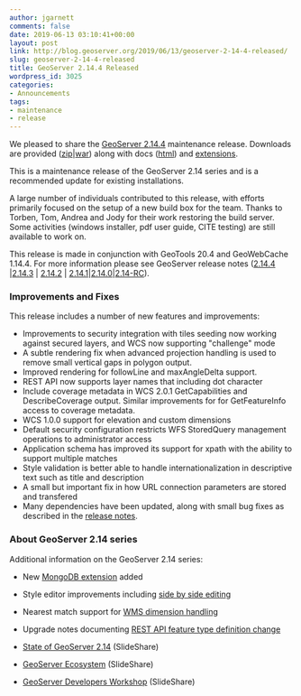 ```yaml
---
author: jgarnett
comments: false
date: 2019-06-13 03:10:41+00:00
layout: post
link: http://blog.geoserver.org/2019/06/13/geoserver-2-14-4-released/
slug: geoserver-2-14-4-released
title: GeoServer 2.14.4 Released
wordpress_id: 3025
categories:
- Announcements
tags:
- maintenance
- release
---
```





We pleased to share the [GeoServer 2.14.4](http://geoserver.org/release/2.14.4/) maintenance release. Downloads are provided ([zip](https://sourceforge.net/projects/geoserver/files/GeoServer/2.14.4/geoserver-2.14.4-bin.zip/download)|[war](https://sourceforge.net/projects/geoserver/files/GeoServer/2.14.4/geoserver-2.14.4-war.zip/download)) along with docs ([html](https://sourceforge.net/projects/geoserver/files/GeoServer/2.14.4/geoserver-2.14.4-htmldoc.zip/download)) and [extensions](https://sourceforge.net/projects/geoserver/files/GeoServer/2.14.4/extensions/).







This is a maintenance release of the GeoServer 2.14 series and is a recommended update for existing installations.







A large number of individuals contributed to this release, with efforts primarily focused on the setup of a new build box for the team. Thanks to Torben, Tom, Andrea and Jody for their work restoring the build server. Some activities (windows installer, pdf user guide, CITE testing) are still available to work on.







This release is made in conjunction with GeoTools 20.4 and GeoWebCache 1.14.4.  For more information please see GeoServer release notes ([2.14.4](https://osgeo-org.atlassian.net/secure/ReleaseNote.jspa?projectId=10000&version=16755) |[2.14.3](https://osgeo-org.atlassian.net/secure/ReleaseNote.jspa?projectId=10000&version=16748) | [2.14.2](https://osgeo-org.atlassian.net/secure/ReleaseNote.jspa?projectId=10000&version=16744) | [2.14.1](https://osgeo-org.atlassian.net/secure/ReleaseNote.jspa?projectId=10000&version=16739)|[2.14.0](https://osgeo-org.atlassian.net/secure/ReleaseNote.jspa?projectId=10000&version=16734)|[2.14-RC](https://osgeo-org.atlassian.net/secure/ReleaseNote.jspa?projectId=10000&version=16718)).





<!-- more -->





### Improvements and Fixes







This release includes a number of new features and improvements:







  * Improvements to security integration with tiles seeding now working against secured layers, and WCS now supporting "challenge" mode
  * A subtle rendering fix when advanced projection handling is used to remove small vertical gaps in polygon output.
  * Improved rendering for followLine and maxAngleDelta support.
  * REST API now supports layer names that including dot character
  * Include coverage metadata in WCS 2.0.1 GetCapabilities and DescribeCoverage output. Similar improvements for for GetFeatureInfo access to coverage metadata.
  * WCS 1.0.0 support for elevation and custom dimensions
  * Default security configuration restricts WFS StoredQuery management operations to administrator access
  * Application schema has improved its support for xpath with the ability to support multiple matches
  * Style validation is better able to handle internationalization in descriptive text such as title and description
  * A small but important fix in how URL connection parameters are stored and transfered 
  * Many dependencies have been updated, along with small bug fixes as described in the [release notes](https://osgeo-org.atlassian.net/secure/ReleaseNote.jspa?projectId=10000&version=16755).






### About GeoServer 2.14 series







Additional information on the GeoServer 2.14 series:







  * New [MongoDB extension](https://docs.geoserver.org/latest/en/user/extensions/mongodb/index.html) added
  * Style editor improvements including [side by side editing](https://docs.geoserver.org/latest/en/user/styling/webadmin/index.html#style-editor-full-screen-side-by-side-mode)
  * Nearest match support for [WMS dimension handling](https://docs.geoserver.org/latest/en/user/data/webadmin/layers.html#edit-layer-dimensions)
  * Upgrade notes documenting [REST API feature type definition change](https://docs.geoserver.org/stable/en/user/installation/upgrade.html#jts-type-bindings-geoserver-2-14-and-newer)  

  * [State of GeoServer 2.14](https://www.slideshare.net/jgarnett/state-of-geoserver-214) (SlideShare)  

  * [GeoServer Ecosystem](https://www.slideshare.net/jgarnett/geoserver-ecosystem-2018) (SlideShare)  

  * [GeoServer Developers Workshop](https://www.slideshare.net/jgarnett/geoserver-developers-workshop) (SlideShare)


